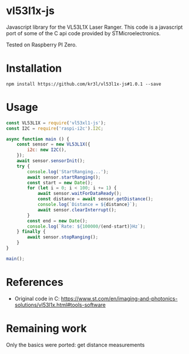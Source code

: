# vl53l1x-js

Javascript library for the VL53L1X Laser Ranger. This code is a javascript port of some of the 
C api code provided by STMicroelectronics.

Tested on Raspberry PI Zero.

# Installation

```
npm install https://github.com/kr3l/vl53l1x-js#1.0.1 --save
```

# Usage

```js
const VL53L1X = require('vl53xl1-js');
const I2C = require('raspi-i2c').I2C;

async function main () {
    const sensor = new VL53L1X({
        i2c: new I2C(),
    });
    await sensor.sensorInit();
    try {
        console.log('StartRanging...');
        await sensor.startRanging();
        const start = new Date();
        for (let i = 0; i < 100; i += 1) {
            await sensor.waitForDataReady();
            const distance = await sensor.getDistance();
            console.log(`Distance = ${distance}`);
            await sensor.clearInterrupt();
        }
        const end = new Date();
        console.log(`Rate: ${100000/(end-start)}Hz`);
    } finally {
        await sensor.stopRanging();
    }
}

main();
```

# References

* Original code in C: https://www.st.com/en/imaging-and-photonics-solutions/vl53l1x.html#tools-software

# Remaining work

Only the basics were ported: get distance measurements